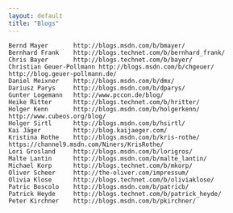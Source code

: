 ```yaml
---
layout: default
title: "Blogs"
---
```




	Bernd Mayer       http://blogs.msdn.com/b/bmayer/
	Bernhard Frank    http://blogs.technet.com/b/bernhard_frank/
	Chris Bayer       http://blogs.technet.com/b/bayer/
	Christian Geuer-Pollmann http://blogs.msdn.com/b/chgeuer/ http://blog.geuer-pollmann.de/
	Daniel Meixner    http://blogs.msdn.com/b/dmx/
	Dariusz Parys     http://blogs.msdn.com/b/dparys/
	Gunter Logemann   http://www.pccon.de/blog/
	Heike Ritter      http://blogs.technet.com/b/hritter/
	Holger Kenn       http://blogs.msdn.com/b/holgerkenn/ http://www.cubeos.org/blog/
	Holger Sirtl      http://blogs.msdn.com/b/hsirtl/
	Kai Jäger         http://blog.kaijaeger.com/
	Kristina Rothe    http://blogs.msdn.com/b/kris-rothe/ https://channel9.msdn.com/Niners/KrisRothe/
	Lori Grosland     http://blogs.msdn.com/b/lorigros/
	Malte Lantin      http://blogs.msdn.com/b/malte_lantin/
	Michael Korp      http://blogs.technet.com/b/mkorp/
	Oliver Scheer     http://the-oliver.com/impressum/
	Olivia Klose      http://blogs.technet.com/b/oliviaklose/
	Patric Boscolo    http://blogs.msdn.com/b/patricb/
	Patrick Heyde     http://blogs.technet.com/b/patrick_heyde/
	Peter Kirchner    http://blogs.msdn.com/b/pkirchner/
